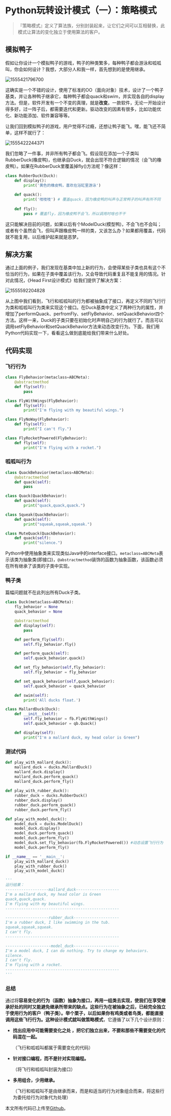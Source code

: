 # Python玩转设计模式（一）：策略模式

> 『策略模式』定义了算法族，分别封装起来，让它们之间可以互相替换，此模式让算法的变化独立于使用算法的客户。

## 模拟鸭子

假如让你设计一个模拟鸭子的游戏，鸭子的种类繁多，每种鸭子都会游泳和呱呱叫，你会如何设计？我想，大部分人和我一样，首先想到的是使用继承。

![1555421796700](C:\Users\ethan\Pictures\ProcessOn\strategy\模拟鸭子.png)

这确实是一个不错的设计，使用了标准的OO（面向对象）技术，设计了一个鸭子基类，并让各种鸭子继承它，每种鸭子都会quack和swim，并实现各自的display方法。但是，软件开发有一个不变的真理，就是**改变**。一款软件，无论一开始设计得多好，过一阵子后，都需要迭代和更新。驱动改变的因素有很多，比如功能优化、新功能添加、软件兼容等等。

让我们回到模拟鸭子的游戏，用户觉得不过瘾，还想让鸭子能飞。嘿，能飞还不简单，这样不就行了：

![1555422244371](C:\Users\ethan\Pictures\ProcessOn\strategy\模拟鸭子(1).png)

我们忽略了一件事，并非所有鸭子都会飞。假设现在添加一个子类叫RubberDuck(橡皮鸭)，也继承自Duck，就会出现不符合逻辑的情况（会飞的橡皮鸭）。如果在RubberDuck里覆盖掉fly()方法呢？像这样：

```python
class RubberDuck(Duck):
    def display():
        print('黄色的橡皮鸭，喜欢在浴缸里游泳')
    
    def quack():
        print('吱吱吱') # 覆盖quack，因为橡皮鸭的叫声与正常鸭子的叫声有所不同
    
    def fly():
        pass # 覆盖fly，因为橡皮鸭不会飞，所以调用时啥也不干
```

这只能解决目前的问题，如果以后有个ModelDuck(模型鸭)，不会飞也不会叫；或者有个虽然会飞，但叫声跟橡皮鸭一样的类，又该怎么办？如果都用覆盖，代码就不能复用，以后维护起来就是恶梦。

## 解决方案

通过上面的例子，我们发现在基类中加上新的行为，会使得某些子类也具有这个不恰当的行为，如果在子类中覆盖该行为，又会导致代码重复且不能复用的情况。针对此情况，《Head First设计模式》给我们提供了解决方案：

![1555592204828](C:\Users\ethan\AppData\Roaming\Typora\typora-user-images\1555592204828.png)

从上图中我们看到，飞行和呱呱叫的行为都被抽象成了接口，再定义不同的飞行行为类和呱呱叫行为类来实现这个接口。在Duck基类中定义了两种行为的属性，并增加了performQuack、perfromFly、setFlyBehavior、setQuackBehavior四个方法。这样一来，Duck的子类只要在初始化时声明自己的行为就行了。而且可以调用setFlyBehavior和setQuackBehavior方法来动态改变行为。下面，我们用Python代码实现一下，看看这么做到底能给我们带来什么好处。

## 代码实现

### 飞行行为

```python
class FlyBehavior(metaclass=ABCMeta):
    @abstractmethod
    def fly(self):
        pass

class FlyWithWings(FlyBehavior):
    def fly(self):
        print("I'm flying with my beautiful wings.")

class FlyNoWay(FlyBehavior):
    def fly(self):
        print("I can't fly.")

class FlyRocketPowered(FlyBehavior):
    def fly(self):
        print("I'm flying with a rocket.")
```



### 呱呱叫行为

```python
class QuackBehavior(metaclass=ABCMeta):
    @abstractmethod
    def quack(self):
        pass

class Quack(QuackBehavior):
    def quack(self):
        print("quack,quack,quack.")

class Squeak(QuackBehavior):
    def quack(self):
        print("squeak,squeak,squeak.")

class MuteQuack(QuackBehavior):
    def quack(self):
        print("silence.")
```

Python中使用抽象类来实现类似Java中的interface接口。`metaclass=ABCMeta`表示该类为抽象类(即接口)，`@abstractmethod`装饰的函数为抽象函数，该函数必须在所有继承了该类的子类中实现。

### 鸭子类
篇幅问题就不在此列出所有Duck子类。
```python
class Duck(metaclass=ABCMeta):
    fly_behavior = None
    quack_behavior = None

    @abstractmethod
    def display(self):
        pass

    def perform_fly(self):
        self.fly_behavior.fly()

    def perform_quack(self):
        self.quack_behavior.quack()

    def set_fly_behavior(self,fly_behavior):
        self.fly_behavior = fly_behavior

    def set_quack_behavior(self,quack_behavior):
        self.quack_behavior = quack_behavior

    def swim(self):
        print('All ducks float.')

class MallardDuck(Duck):
    def __init__(self):
        self.fly_behavior = fb.FlyWithWings()
        self.quack_behavior = qb.Quack()

    def display(self):
        print("I'm a mallard duck, my head color is Green")
```



### 测试代码

```python
def play_with_mallard_duck():
    mallard_duck = ducks.MallardDuck()
    mallard_duck.display()
    mallard_duck.perform_quack()
    mallard_duck.perform_fly()
 
def play_with_rubber_duck():
    rubber_duck = ducks.RubberDuck()
    rubber_duck.display()
    rubber_duck.perform_quack()
    rubber_duck.perform_fly()

def play_with_model_duck():
    model_duck = ducks.ModelDuck()
    model_duck.display()
    model_duck.perform_quack()
    model_duck.perform_fly()
    model_duck.set_fly_behavior(fb.FlyRocketPowered()) #动态设置飞行行为
    model_duck.perform_fly()
```

```python
if __name__ == '__main__':
    play_with_mallard_duck()
    play_with_rubber_duck()
    play_with_model_duck()

'''
运行结果：
-------------------mallard_duck-------------------
I'm a mallard duck, my head color is Green
quack,quack,quack.
I'm flying with my beautiful wings.
--------------------------------------------------

-------------------rubber_duck--------------------
I'm a rubber duck, I like swimming in the tub.
squeak,squeak,squeak.
I can't fly.
--------------------------------------------------

--------------------model_duck--------------------
I'm a model duck, I can do nothing. Try to change my behaviors.
silence.
I can't fly.
I'm flying with a rocket.
--------------------------------------------------
'''

```

### 总结
通过将**容易变化的行为（函数）**抽象为接口，再用一组类去实现，使我们在享受继承好处的同时又能避免继承所带来的缺点。这些行为在被抽象之后，已经完全独立于使用行为的客户（鸭子类）。举个栗子，以后如果你有鸡类或者鸟类，都能直接调用这些飞行行为。这种设计模式就叫做**策略模式**，它遵循了以下几个设计原则：

- **找出应用中可能需要变化之处 ，把它们独立出来，不要和那些不需要变化的代码混在一起。**

  （飞行和呱呱叫都属于需要变化的代码）

- **针对接口编程，而不是针对实现编程。**

  （将飞行和呱呱叫封装为接口）

- **多用组合，少用继承。**

  （飞行和呱呱叫不是由继承而来，而是和适当的行为对象组合而来，将这些行为委托给行为对象代为处理）

本文所有代码已上传至[Github]()。

